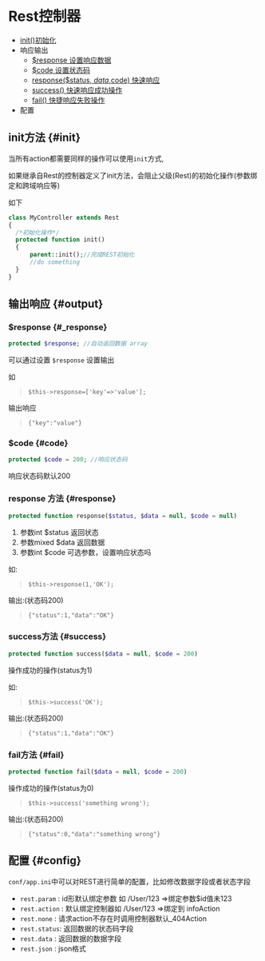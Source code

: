 Rest控制器
=========

* [init()初始化](#init)
* 响应输出
    - [$response 设置响应数据](#_response)
    - [$code 设置状态码](#code)
    - [response($status, $data,$code) 快速响应](#response)
    - [success() 快速响应成功操作](#success)
    - [fail() 快捷响应失败操作](#fail)
* 配置

init方法 {#init}
--------

当所有action都需要同样的操作可以使用`init`方式,

如果继承自Rest的控制器定义了init方法，会阻止父级(Rest)的初始化操作(参数绑定和跨域响应等)

如下

```php
class MyController extends Rest
{
  /*初始化操作*/
  protected function init()
  {
      parent::init();//完成REST初始化
      //do something
  }
}
```


输出响应 {#output}
-------

### $response {#_response}

```php
protected $response; //自动返回数据 array
```

可以通过设置 `$response` 设置输出

如
>`$this->response=['key'=>'value'];`

输出响应
>`{"key":"value"}`

### $code {#code}

```php
protected $code = 200; //响应状态码
```

响应状态码默认200

### response 方法 {#response}

```php
protected function response($status, $data = null, $code = null)
```

1. 参数int   $status 返回状态
2. 参数mixed $data   返回数据
3. 参数int   $code   可选参数，设置响应状态吗

如:
>`$this->response(1,'OK');`

输出:(状态码200)
>`{"status":1,"data":"OK"}`


### success方法 {#success}

```php
protected function success($data = null, $code = 200)
```
操作成功的操作(status为1)

如:
>`$this->success('OK');`

输出:(状态码200)
>`{"status":1,"data":"OK"}`

### fail方法 {#fail}
```php
protected function fail($data = null, $code = 200)
```
操作成功的操作(status为0)

>`$this->success('something wrong');`

输出:(状态码200)
>`{"status":0,"data":"something wrong"}`

## 配置 {#config}

`conf/app.ini`中可以对REST进行简单的配置，比如修改数据字段或者状态字段

* `rest.param`  : id形默认绑定参数 如 /User/123 =>绑定参数$id值未123
* `rest.action` : 默认绑定控制器如 /User/123 =>绑定到 infoAction
* `rest.none`  : 请求action不存在时调用控制器默认_404Action
* `rest.status`: 返回数据的状态码字段
* `rest.data`  : 返回数据的数据字段
* `rest.json` : json格式